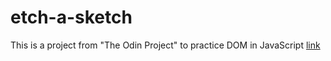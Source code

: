 # etch-a-sketch
This is a project from "The Odin Project" to practice DOM in JavaScript
[link](https://dajaramim.github.io/etch-a-sketch/])
